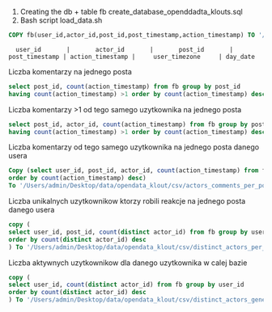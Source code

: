 

1. Creating the db + table fb
create_database_openddadta_klouts.sql
2. Bash script load_data.sh

```sql
COPY fb(user_id,actor_id,post_id,post_timestamp,action_timestamp) TO '/Users/admin/Desktop/fb.csv' DELIMITER ',' CSV HEADER;

```

      user_id       |       actor_id       |       post_id       | post_timestamp | action_timestamp |     user_timezone     | day_date 


Liczba komentarzy na jednego posta
```sql
select post_id, count(action_timestamp) from fb group by post_id  
having count(action_timestamp) >1 order by count(action_timestamp) desc;
```

Liczba komentarzy >1 od tego samego uzytkownika na jednego posta
```sql
select post_id, actor_id, count(action_timestamp) from fb group by post_id, actor_id
having count(action_timestamp) >1 order by count(action_timestamp) desc;
```


Liczba komentarzy od tego samego uzytkownika na jednego posta danego usera
```sql
Copy (select user_id, post_id, actor_id, count(action_timestamp) from fb group by user_id, post_id, actor_id
order by count(action_timestamp) desc)
To '/Users/admin/Desktop/data/opendata_klout/csv/actors_comments_per_post.csv' With CSV DELIMITER ',';
```

Liczba unikalnych uzytkownikow ktorzy robili reakcje na jednego posta danego usera
```sql
copy (
select user_id, post_id, count(distinct actor_id) from fb group by user_id, post_id
order by count(distinct actor_id) desc
) To '/Users/admin/Desktop/data/opendata_klout/csv/distinct_actors_per_post.csv' With CSV DELIMITER ',';
```


Liczba aktywnych uzytkownikow dla danego uzytkownika w calej bazie
```sql
copy (
select user_id, count(distinct actor_id) from fb group by user_id
order by count(distinct actor_id) desc
) To '/Users/admin/Desktop/data/opendata_klout/csv/distinct_actors_generally.csv' With CSV DELIMITER ',';
```


